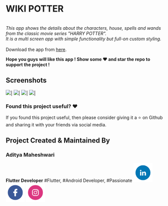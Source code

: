 # WIKI POTTER
<br>_This app shows the details about the characters, house, spells and wands from the classic movie series "HARRY POTTER".<br>
It is a multi screen app with simple functionality but full-on custom styling.<br><br>_
Download the app from [here](https://github.com/Im-awesome-Aadi/Harry_Potter/raw/master/apk/app-arm64-v8a-release.apk).

**Hope you guys will like this app ! Show some ❤️ and star the repo to support the project !**
<br>
## Screenshots
<img src="https://github.com/Im-awesome-Aadi/Harry_Potter/blob/master/demoImages/harry1.PNG?raw=true" width="200">|
<img src="https://github.com/Im-awesome-Aadi/Harry_Potter/blob/master/demoImages/harry2.PNG?raw=true" width="200">|
<img src="https://github.com/Im-awesome-Aadi/Harry_Potter/blob/master/demoImages/harry3.PNG?raw=true" width="200">|
<img src="https://github.com/Im-awesome-Aadi/Harry_Potter/blob/master/demoImages/harry4.PNG?raw=true" width="200">|
### Found this project useful? :heart:

If you found this project useful, then please consider giving it a :star: on Github and sharing it with your friends via social media.

## Project Created & Maintained By

### Aditya Maheshwari 
**Flutter Developer** #Flutter, #Android Developer, #Passionate
<a href="https://www.linkedin.com/in/aditya-maheshwari-0b9961166/"><img src="https://github.com/aritraroy/social-icons/blob/master/linkedin-icon.png?raw=true" width="60"></a>
<a href="https://www.facebook.com/profile.php?id=100006237135556"><img src="https://github.com/aritraroy/social-icons/blob/master/facebook-icon.png?raw=true" width="60"></a>
<a href="https://www.instagram.com/aadi.mp3/"><img src="https://github.com/aritraroy/social-icons/blob/master/instagram-icon.png?raw=true" width="60"></a>
